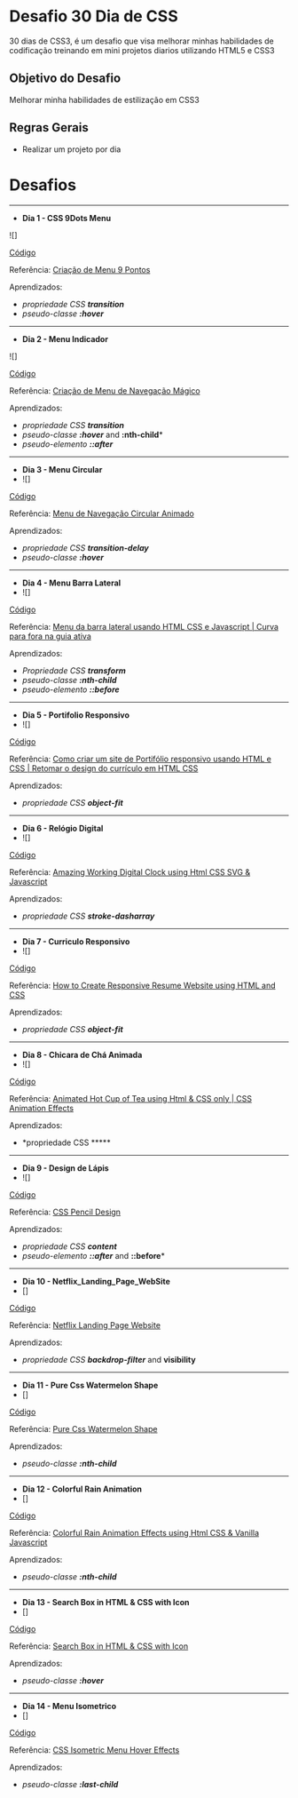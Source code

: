 # Desafio 30 Dia de CSS


30 dias de CSS3, é um desafio que visa melhorar minhas habilidades de codificação treinando em  mini projetos diarios utilizando HTML5 e CSS3

## Objetivo do Desafio
Melhorar minha habilidades de estilização em CSS3 

## Regras Gerais
- Realizar um projeto por dia


# Desafios
-----

- **Dia 1 - CSS 9Dots Menu**


![]

[Código](https://github.com/mromualdo77/30_Dias_CSS/tree/main/1%C2%BA_Dia)

Referência:
[Criação de Menu 9 Pontos](https://www.youtube.com/watch?v=5OLDpdqdyWE&list=PL5e68lK9hEzc8P9BJCSX1k9C8uKAV5Oa5&index=2)


Aprendizados:

* *propriedade CSS **transition***
* *pseudo-classe **:hover***


----

- **Dia 2 - Menu Indicador**


![]

[Código](https://github.com/mromualdo77/30_Dias_CSS/tree/main/Dia_02_Menu_Indicador)

Referência:
[Criação de Menu de Navegação Mágico](https://www.youtube.com/watch?v=ArTVfdHOB-M&list=PL5e68lK9hEzc8P9BJCSX1k9C8uKAV5Oa5&index=3)

Aprendizados:

* *propriedade CSS **transition***
* *pseudo-classe **:hover*** and  **:nth-child***
* *pseudo-elemento **::after***

----

- **Dia 3 - Menu Circular**
- ![]

[Código](https://github.com/mromualdo77/30_Dias_CSS/tree/main/Dia_03_Menu_Circular)

Referência:
[Menu de Navegação Circular Animado](https://www.youtube.com/watch?v=ShPPkZEeLPo&list=PL5e68lK9hEzc8P9BJCSX1k9C8uKAV5Oa5&index=4)

Aprendizados:
* *propriedade CSS **transition-delay***
* *pseudo-classe **:hover***

------

- **Dia 4 - Menu Barra Lateral**
- ![]

[Código](https://github.com/mromualdo77/30_Dias_CSS/tree/main/Dia_04_Menu_%20Barra_Lateral)

Referência:
[Menu da barra lateral usando HTML CSS e Javascript | Curva para fora na guia ativa](https://www.youtube.com/watch?v=P_A2kNpyQBs&list=PL5e68lK9hEzc8P9BJCSX1k9C8uKAV5Oa5&index=6)

Aprendizados:
* *Propriedade CSS **transform***
* *pseudo-classe  **:nth-child***
* *pseudo-elemento **::before*** 

----
- **Dia 5 - Portifolio Responsivo**
- ![]


[Código](https://github.com/mromualdo77/30_Dias_CSS/tree/main/Dia_05_Portifolio_Responsivo)

Referência:
[Como criar um site de Portifólio responsivo usando HTML e CSS | Retomar o design do currículo em HTML CSS](https://www.youtube.com/watch?v=hnjHCmaUVPg&list=PL5e68lK9hEzc8P9BJCSX1k9C8uKAV5Oa5&index=14)

Aprendizados:
* *propriedade CSS **object-fit*** 

----

- **Dia 6 -  Relógio Digital** 
- ![]

[Código](https://github.com/mromualdo77/30_Dias_CSS/tree/main/Dia_06_Relogio_Digital)

Referência:
[Amazing Working Digital Clock using Html CSS SVG & Javascript ](https://www.youtube.com/watch?v=eoSfzVz9ur0&list=PL5e68lK9hEzc8P9BJCSX1k9C8uKAV5Oa5&index=15)

Aprendizados:
* *propriedade CSS **stroke-dasharray***

----

- **Dia 7 - Curriculo Responsivo**
- ![]

[Código](https://github.com/mromualdo77/30_Dias_CSS/tree/main/Dia_07_Curr%C3%ADculo_Responsivo_Usando_HTML_CSS)

Referência:
[How to Create Responsive Resume Website using HTML and CSS](https://www.youtube.com/watch?v=hnjHCmaUVPg&list=PL5e68lK9hEzc8P9BJCSX1k9C8uKAV5Oa5&index=14)

Aprendizados:
* *propriedade CSS **object-fit***

----
- **Dia 8 - Chicara de Chá Animada**
- ![]

[Código](https://github.com/mromualdo77/30_Dias_CSS/tree/main/Dia_08_X%C3%ADcara_Ch%C3%A1_Animada)

Referência:
[Animated Hot Cup of Tea using Html & CSS only | CSS Animation Effects](https://www.youtube.com/watch?v=_jOqYe0eFqY&list=PL5e68lK9hEzdomAvf0eXOrieZcEB_IHyX&index=2)

Aprendizados:
* *propriedade CSS *****

----
- **Dia 9 - Design de Lápis**
- ![]

[Código](https://github.com/mromualdo77/30_Dias_CSS/tree/main/Dia_09_Design_de_L%C3%A1pis_CSS)

Referência:
[CSS Pencil Design](https://www.youtube.com/watch?v=lvKUtbP1XLA&list=PL5e68lK9hEzdomAvf0eXOrieZcEB_IHyX&index=4)

Aprendizados:
* *propriedade CSS **content***
* *pseudo-elemento **::after*** and   **::before***

----

- **Dia 10 - Netflix_Landing_Page_WebSite**
- []

[Código](https://github.com/mromualdo77/30_Dias_CSS/tree/main/Dia_10_Netflix_Landing_Page_WebSite)

Referência:
[Netflix Landing Page Website](https://www.youtube.com/watch?v=44OcU1PJWCA)

Aprendizados:
* *propriedade CSS **backdrop-filter*** and  **visibility**

----

- **Dia 11 - Pure Css Watermelon Shape**
- []

[Código](https://github.com/mromualdo77/30_Dias_CSS/tree/main/Dia_11_Css_Sahpe)

Referência:
[Pure Css Watermelon Shape](https://www.youtube.com/watch?v=sdRlMGkY-4s&list=PL5e68lK9hEzdomAvf0eXOrieZcEB_IHyX&index=5)

Aprendizados:
* *pseudo-classe  **:nth-child***

----

- **Dia 12 - Colorful Rain Animation**
- []

[Código](https://github.com/mromualdo77/30_Dias_CSS/tree/main/Dia_12_Colorful_Rain_Animation)

Referência:
[Colorful Rain Animation Effects using Html CSS & Vanilla Javascript](https://www.youtube.com/watch?v=YhXxBhInJMI)

Aprendizados:
* *pseudo-classe  **:nth-child***

----

- **Dia 13 - Search Box in HTML & CSS with Icon**
- []

[Código](https://github.com/mromualdo77/30_Dias_CSS/tree/main/Dia_13_Barra_de_Pesquisa)

Referência:
[Search Box in HTML & CSS with Icon](https://www.youtube.com/watch?v=LIt719I-p-o)

Aprendizados:
* *pseudo-classe  **:hover***

----
- **Dia 14 - Menu Isometrico**
- []

[Código](https://github.com/mromualdo77/30_Dias_CSS/tree/main/Dia_14_Menu_Isometrico)

Referência:
[CSS Isometric Menu Hover Effects](https://www.youtube.com/watch?v=MmdKeypSxE8)

Aprendizados:
* *pseudo-classe  **:last-child***
